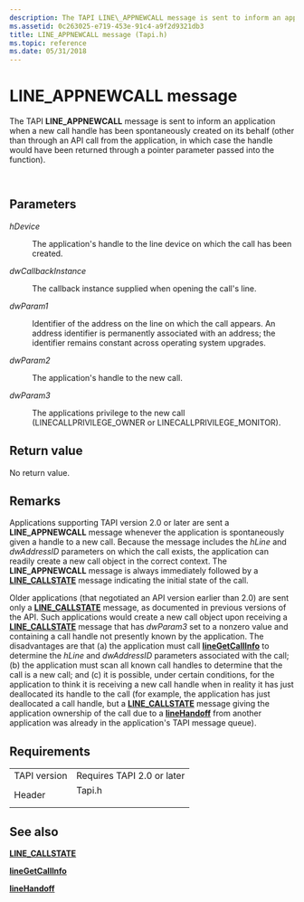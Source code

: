 ```yaml
---
description: The TAPI LINE\_APPNEWCALL message is sent to inform an application when a new call handle has been spontaneously created on its behalf .
ms.assetid: 0c263025-e719-453e-91c4-a9f2d9321db3
title: LINE_APPNEWCALL message (Tapi.h)
ms.topic: reference
ms.date: 05/31/2018
---
```


# LINE\_APPNEWCALL message

The TAPI **LINE\_APPNEWCALL** message is sent to inform an application when a new call handle has been spontaneously created on its behalf (other than through an API call from the application, in which case the handle would have been returned through a pointer parameter passed into the function).


```C++
        
```



## Parameters

<dl> <dt>

*hDevice* 
</dt> <dd>

The application's handle to the line device on which the call has been created.

</dd> <dt>

*dwCallbackInstance* 
</dt> <dd>

The callback instance supplied when opening the call's line.

</dd> <dt>

*dwParam1* 
</dt> <dd>

Identifier of the address on the line on which the call appears. An address identifier is permanently associated with an address; the identifier remains constant across operating system upgrades.

</dd> <dt>

*dwParam2* 
</dt> <dd>

The application's handle to the new call.

</dd> <dt>

*dwParam3* 
</dt> <dd>

The applications privilege to the new call (LINECALLPRIVILEGE\_OWNER or LINECALLPRIVILEGE\_MONITOR).

</dd> </dl>

## Return value

No return value.

## Remarks

Applications supporting TAPI version 2.0 or later are sent a **LINE\_APPNEWCALL** message whenever the application is spontaneously given a handle to a new call. Because the message includes the *hLine* and *dwAddressID* parameters on which the call exists, the application can readily create a new call object in the correct context. The **LINE\_APPNEWCALL** message is always immediately followed by a [**LINE\_CALLSTATE**](line-callstate.md) message indicating the initial state of the call.

Older applications (that negotiated an API version earlier than 2.0) are sent only a [**LINE\_CALLSTATE**](line-callstate.md) message, as documented in previous versions of the API. Such applications would create a new call object upon receiving a [**LINE\_CALLSTATE**](line-callstate.md) message that has *dwParam3* set to a nonzero value and containing a call handle not presently known by the application. The disadvantages are that (a) the application must call [**lineGetCallInfo**](/windows/desktop/api/Tapi/nf-tapi-linegetcallinfo) to determine the *hLine* and *dwAddressID* parameters associated with the call; (b) the application must scan all known call handles to determine that the call is a new call; and (c) it is possible, under certain conditions, for the application to think it is receiving a new call handle when in reality it has just deallocated its handle to the call (for example, the application has just deallocated a call handle, but a [**LINE\_CALLSTATE**](line-callstate.md) message giving the application ownership of the call due to a [**lineHandoff**](/windows/desktop/api/Tapi/nf-tapi-linehandoff) from another application was already in the application's TAPI message queue).

## Requirements



|                         |                                                                                   |
|-------------------------|-----------------------------------------------------------------------------------|
| TAPI version<br/> | Requires TAPI 2.0 or later<br/>                                             |
| Header<br/>       | <dl> <dt>Tapi.h</dt> </dl> |



## See also

<dl> <dt>

[**LINE\_CALLSTATE**](line-callstate.md)
</dt> <dt>

[**lineGetCallInfo**](/windows/desktop/api/Tapi/nf-tapi-linegetcallinfo)
</dt> <dt>

[**lineHandoff**](/windows/desktop/api/Tapi/nf-tapi-linehandoff)
</dt> </dl>

 

 




